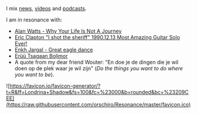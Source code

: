 I mix [news](https://m.simplepie.org/?feed=http%3A%2F%2Ffeed.informer.com%2Fdigests%2FQFNTQVYOWR%2Ffeeder.rss), [videos](http://www.feedbucket.com/?src=http%3A%2F%2Ffeed.informer.com%2Fdigests%2F520RAMSOKD%2Ffeeder.rss) and [podcasts](https://player.fm/orschiro/filter/all). 

I am in resonance with: 

* [Alan Watts - Why Your Life Is Not A Journey](https://vimeo.com/180362221)
* [Eric Clapton "I shot the sheriff" 1990.12.13 Most Amazing Guitar Solo Ever!](https://youtu.be/Ue9P4c3ByXA?t=296)
* [Enkh Jargal - Great eagle dance](https://archive.org/details/EnkhJargalGreatEagleDanceJVFDAurcu24)
* [Erüü Tsagaan Boljmor](https://archive.org/details/HenriTournierEnkhjargalDandarvaanchigpiEruuTsagaanBoljmorP8jX3N7mwc)
* A quote from my dear friend Wouter: "En doe je de dingen die je wil doen op de plek waar je wil zijn" (*Do the things you want to do where you want to be*).

![https://favicon.io/favicon-generator/?t=R&ff=Londrina+Shadow&fs=100&fc=%23000&b=rounded&bc=%23209CEE](https://raw.githubusercontent.com/orschiro/Resonance/master/favicon.ico)
